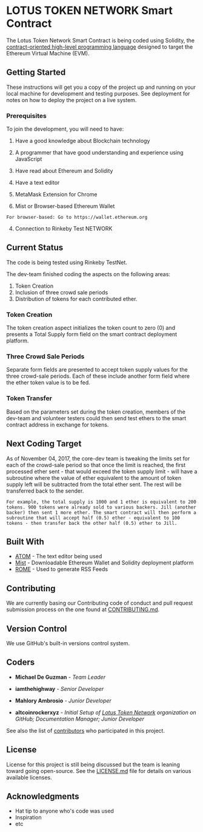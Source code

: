 # LOTUS TOKEN NETWORK Smart Contract

The Lotus Token Network Smart Contract is being coded using Solidity, the [contract-oriented high-level programming language](https://solidity.readthedocs.io/en/develop/) designed to target the Ethereum Virtual Machine (EVM).

## Getting Started

These instructions will get you a copy of the project up and running on your local machine for development and testing purposes. See deployment for notes on how to deploy the project on a live system.

### Prerequisites

To join the development, you will need to have:
1. Have a good knowledge about Blockchain technology
2. A programmer that have good understanding and experience using JavaScript
3. Have read about Ethereum and Solidity



4. Have a text editor
2. MetaMask Extension for Chrome
3. Mist or Browser-based Ethereum Wallet

```
For browser-based: Go to https://wallet.ethereum.org
```

4. Connection to Rinkeby Test NETWORK


## Current Status

The code is being tested using Rinkeby TestNet.

The dev-team finished coding the aspects on the following areas:
1. Token Creation
2. Inclusion of three crowd sale periods
3. Distribution of tokens for each contributed ether.

### Token Creation

The token creation aspect initializes the token count to zero (0) and presents a Total Supply form field on the smart contract deployment platform.

### Three Crowd Sale Periods

Separate form fields are presented to accept token supply values for the three crowd-sale periods.
Each of these include another form field where the ether token value is to be fed.  

### Token Transfer

Based on the parameters set during the token creation, members of the dev-team and volunteer testers could then send test ethers to the smart contract address in exchange for tokens.

## Next Coding Target

As of November 04, 2017, the core-dev team is tweaking the limits set for each of the crowd-sale period so that once the limit is reached, the first processed ether sent - that would exceed the token supply limit - will have a subroutine where the value of ether equivalent to the amount of token supply left will be subtracted from the total ether sent. The rest will be transferred back to the sender.

```
For example, the total supply is 1000 and 1 ether is equivalent to 200 tokens. 900 tokens were already sold to various backers. Jill (another backer) then sent 1 more ether. The smart contract will then perform a subroutine that will accept half (0.5) ether - equivalent to 100 tokens - then transfer back the other half (0.5) ether to Jill.
```

## Built With

* [ATOM](https://atom.io/) - The text editor being used
* [Mist](https://github.com/ethereum/mist/releases) - Downloadable Ethereum Wallet and Solidity deployment platform
* [ROME](https://rometools.github.io/rome/) - Used to generate RSS Feeds

## Contributing

We are currently basing our Contributing code of conduct and pull request submission process on the one found at  [CONTRIBUTING.md](https://gist.github.com/PurpleBooth/b24679402957c63ec426).

## Version Control

We use GitHub's built-in versions control system.

## Coders

* **Michael De Guzman** - *Team Leader*

* **iamthehighway** - *Senior Developer*

* **Mahlory Ambrosio** - *Junior Developer*

* **altcoinrockerxyz** - *Initial Setup of [Lotus Token Network](https://github.com/Lotus-Token-Network) organization on GitHub; Documentation Manager; Junior Developer*

See also the list of [contributors](https://github.com/Lotus-Token-Network/TC/graphs/contributors) who participated in this project.

## License

License for this project is still being discussed but the team is leaning toward going open-source. See the [LICENSE.md](LICENSE.md) file for details on various available licenses.

## Acknowledgments

* Hat tip to anyone who's code was used
* Inspiration
* etc
